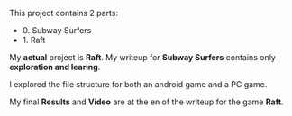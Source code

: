This project contains 2 parts:

- 0\. Subway Surfers
- 1\. Raft

My **actual** project is **Raft**. My writeup for **Subway Surfers** contains only **exploration and learing**.

I explored the file structure for both an android game and a PC game.

My final **Results** and **Video** are at the en of the writeup for the game **Raft**.


